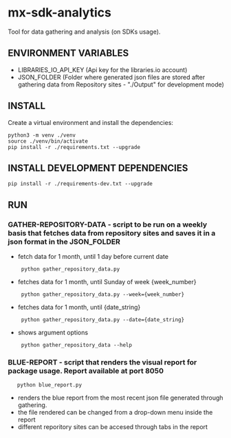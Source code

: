# mx-sdk-analytics
Tool for data gathering and analysis (on SDKs usage).

## ENVIRONMENT VARIABLES
- LIBRARIES_IO_API_KEY (Api key for the libraries.io account)
- JSON_FOLDER (Folder where generated json files are stored after gathering data from Repository sites - "./Output" for development mode) 

## INSTALL
Create a virtual environment and install the dependencies:
```
python3 -m venv ./venv
source ./venv/bin/activate
pip install -r ./requirements.txt --upgrade
```
## INSTALL DEVELOPMENT DEPENDENCIES

```
pip install -r ./requirements-dev.txt --upgrade
```


## RUN
### GATHER-REPOSITORY-DATA - script to be run on a weekly basis that fetches data from repository sites and saves it in a json format in the JSON_FOLDER
- fetch data for 1 month, until 1 day before current date
   ```
    python gather_repository_data.py
   ```
- fetches data for 1 month, until Sunday of week {week_number}
   ```
    python gather_repository_data.py --week={week_number}
   ```
- fetches data for 1 month, until {date_string}
   ```
    python gather_repository_data.py --date={date_string}
   ```
- shows argument options
   ```
    python gather_repository_data --help
   ```                     

### BLUE-REPORT - script that renders the visual report for package usage. Report available at port 8050
```
   python blue_report.py
```
 
 - renders the blue report from the most recent json file generated through gathering. 
 - the file rendered can be changed from a drop-down menu inside the report
 - different reporitory sites can be accesed through tabs in the report

